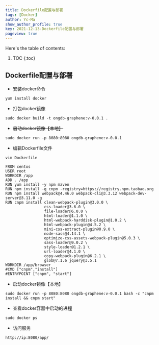```yaml
---
title: Dockerfile配置与部署
tags: [Docker]
author: Yc-Ma
show_author_profile: true
key: 2021-12-13-Dockerfile配置与部署
pageview: true
---
```


Here's the table of contents:
1. TOC
{:toc}

## Dockerfile配置与部署
- 安装docker命令
```
yum install docker
```
- 打包docker镜像
```
sudo docker build -t ongdb-graphene:v-0.0.1 .
```
- ~~启动docker镜像【本地】~~
```
sudo docker run -p 8080:8080 ongdb-graphene:v-0.0.1
```
- 编辑Dockerfile文件
```
vim Dockerfile
```
```
FROM centos
USER root
WORKDIR /app
ADD . /app
RUN yum install -y npm maven
RUN npm install -g cnpm -registry=https://registry.npm.taobao.org
RUN npm install webpack@4.46.0 webpack-cli@3.3.12 webpack-dev-server@3.11.0 -g
RUN cnpm install clean-webpack-plugin@3.0.0 \
                 css-loader@3.6.0 \
                 file-loader@6.0.0 \
                 html-loader@1.1.0 \
                 html-webpack-harddisk-plugin@1.0.2 \
                 html-webpack-plugin@4.5.2 \
                 mini-css-extract-plugin@0.9.0 \
                 node-sass@4.14.1 \
                 optimize-css-assets-webpack-plugin@5.0.3 \
                 sass-loader@9.0.2 \
                 style-loader@1.2.1 \
                 url-loader@4.1.0 \
                 copy-webpack-plugin@6.2.1 \
                 glob@7.1.6 jquery@3.5.1
WORKDIR /app/browser
#CMD ["cnpm","install"]
#ENTRYPOINT ["cnpm", "start"]
```
- 启动docker镜像【本地】
```
sudo docker run -p 8080:8080 ongdb-graphene:v-0.0.1 bash -c "cnpm install && cnpm start"
```
- 查看docker容器中启动的进程
```
sudo docker ps
```
- 访问服务
```
http://ip:8080/app/
```
